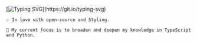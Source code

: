 [![Typing SVG](https://readme-typing-svg.demolab.com?font=Raleway&weight=500&size=26&duration=6000&pause=1000&color=84A98C&vCenter=true&width=440&lines=Hey+I'm+Shirin!;A+React+developer;Nice+to+meet+you.)](https://git.io/typing-svg)


    💡 In love with open-source and Styling.

    🔭 My current focus is to broaden and deepen my knowledge in TypeScript and Python.
   
   

